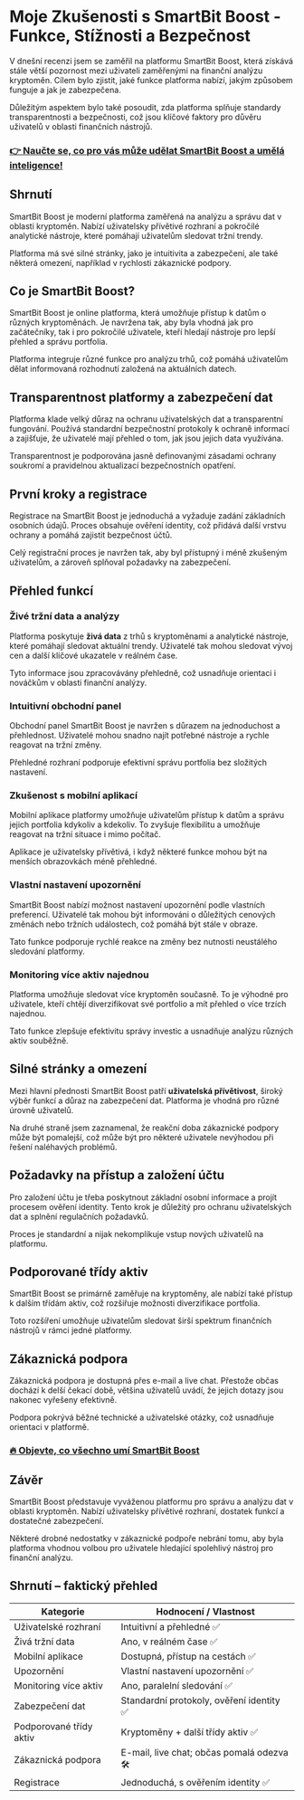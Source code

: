 # Moje Zkušenosti s SmartBit Boost - Funkce, Stížnosti a Bezpečnost
 

V dnešní recenzi jsem se zaměřil na platformu SmartBit Boost, která získává stále větší pozornost mezi uživateli zaměřenými na finanční analýzu kryptoměn. Cílem bylo zjistit, jaké funkce platforma nabízí, jakým způsobem funguje a jak je zabezpečena. 

Důležitým aspektem bylo také posoudit, zda platforma splňuje standardy transparentnosti a bezpečnosti, což jsou klíčové faktory pro důvěru uživatelů v oblasti finančních nástrojů.

### [👉 Naučte se, co pro vás může udělat SmartBit Boost a umělá inteligence!](https://tinyurl.com/2apn5jtw)
## Shrnutí

SmartBit Boost je moderní platforma zaměřená na analýzu a správu dat v oblasti kryptoměn. Nabízí uživatelsky přívětivé rozhraní a pokročilé analytické nástroje, které pomáhají uživatelům sledovat tržní trendy. 

Platforma má své silné stránky, jako je intuitivita a zabezpečení, ale také některá omezení, například v rychlosti zákaznické podpory.

## Co je SmartBit Boost?

SmartBit Boost je online platforma, která umožňuje přístup k datům o různých kryptoměnách. Je navržena tak, aby byla vhodná jak pro začátečníky, tak i pro pokročilé uživatele, kteří hledají nástroje pro lepší přehled a správu portfolia.

Platforma integruje různé funkce pro analýzu trhů, což pomáhá uživatelům dělat informovaná rozhodnutí založená na aktuálních datech.

## Transparentnost platformy a zabezpečení dat

Platforma klade velký důraz na ochranu uživatelských dat a transparentní fungování. Používá standardní bezpečnostní protokoly k ochraně informací a zajišťuje, že uživatelé mají přehled o tom, jak jsou jejich data využívána.

Transparentnost je podporována jasně definovanými zásadami ochrany soukromí a pravidelnou aktualizací bezpečnostních opatření.

## První kroky a registrace

Registrace na SmartBit Boost je jednoduchá a vyžaduje zadání základních osobních údajů. Proces obsahuje ověření identity, což přidává další vrstvu ochrany a pomáhá zajistit bezpečnost účtů.

Celý registrační proces je navržen tak, aby byl přístupný i méně zkušeným uživatelům, a zároveň splňoval požadavky na zabezpečení.

## Přehled funkcí

### Živé tržní data a analýzy

Platforma poskytuje **živá data** z trhů s kryptoměnami a analytické nástroje, které pomáhají sledovat aktuální trendy. Uživatelé tak mohou sledovat vývoj cen a další klíčové ukazatele v reálném čase.

Tyto informace jsou zpracovávány přehledně, což usnadňuje orientaci i nováčkům v oblasti finanční analýzy.

### Intuitivní obchodní panel

Obchodní panel SmartBit Boost je navržen s důrazem na jednoduchost a přehlednost. Uživatelé mohou snadno najít potřebné nástroje a rychle reagovat na tržní změny.

Přehledné rozhraní podporuje efektivní správu portfolia bez složitých nastavení.

### Zkušenost s mobilní aplikací

Mobilní aplikace platformy umožňuje uživatelům přístup k datům a správu jejich portfolia kdykoliv a kdekoliv. To zvyšuje flexibilitu a umožňuje reagovat na tržní situace i mimo počítač.

Aplikace je uživatelsky přívětivá, i když některé funkce mohou být na menších obrazovkách méně přehledné.

### Vlastní nastavení upozornění

SmartBit Boost nabízí možnost nastavení upozornění podle vlastních preferencí. Uživatelé tak mohou být informováni o důležitých cenových změnách nebo tržních událostech, což pomáhá být stále v obraze.

Tato funkce podporuje rychlé reakce na změny bez nutnosti neustálého sledování platformy.

### Monitoring více aktiv najednou

Platforma umožňuje sledovat více kryptoměn současně. To je výhodné pro uživatele, kteří chtějí diverzifikovat své portfolio a mít přehled o více trzích najednou.

Tato funkce zlepšuje efektivitu správy investic a usnadňuje analýzu různých aktiv souběžně.

## Silné stránky a omezení

Mezi hlavní přednosti SmartBit Boost patří **uživatelská přívětivost**, široký výběr funkcí a důraz na zabezpečení dat. Platforma je vhodná pro různé úrovně uživatelů.

Na druhé straně jsem zaznamenal, že reakční doba zákaznické podpory může být pomalejší, což může být pro některé uživatele nevýhodou při řešení naléhavých problémů.

## Požadavky na přístup a založení účtu

Pro založení účtu je třeba poskytnout základní osobní informace a projít procesem ověření identity. Tento krok je důležitý pro ochranu uživatelských dat a splnění regulačních požadavků.

Proces je standardní a nijak nekomplikuje vstup nových uživatelů na platformu.

## Podporované třídy aktiv

SmartBit Boost se primárně zaměřuje na kryptoměny, ale nabízí také přístup k dalším třídám aktiv, což rozšiřuje možnosti diverzifikace portfolia.

Toto rozšíření umožňuje uživatelům sledovat širší spektrum finančních nástrojů v rámci jedné platformy.

## Zákaznická podpora

Zákaznická podpora je dostupná přes e-mail a live chat. Přestože občas dochází k delší čekací době, většina uživatelů uvádí, že jejich dotazy jsou nakonec vyřešeny efektivně.

Podpora pokrývá běžné technické a uživatelské otázky, což usnadňuje orientaci v platformě.

### [🔥 Objevte, co všechno umí SmartBit Boost](https://tinyurl.com/2apn5jtw)
## Závěr

SmartBit Boost představuje vyváženou platformu pro správu a analýzu dat v oblasti kryptoměn. Nabízí uživatelsky přívětivé rozhraní, dostatek funkcí a dostatečné zabezpečení.

Některé drobné nedostatky v zákaznické podpoře nebrání tomu, aby byla platforma vhodnou volbou pro uživatele hledající spolehlivý nástroj pro finanční analýzu.

## Shrnutí – faktický přehled

| Kategorie                  | Hodnocení / Vlastnost                |
|---------------------------|------------------------------------|
| Uživatelské rozhraní      | Intuitivní a přehledné ✅           |
| Živá tržní data           | Ano, v reálném čase ✅               |
| Mobilní aplikace          | Dostupná, přístup na cestách ✅     |
| Upozornění                | Vlastní nastavení upozornění ✅     |
| Monitoring více aktiv     | Ano, paralelní sledování ✅          |
| Zabezpečení dat           | Standardní protokoly, ověření identity ✅ |
| Podporované třídy aktiv   | Kryptoměny + další třídy aktiv ✅    |
| Zákaznická podpora        | E-mail, live chat; občas pomalá odezva 🛠️ |
| Registrace                | Jednoduchá, s ověřením identity ✅  |